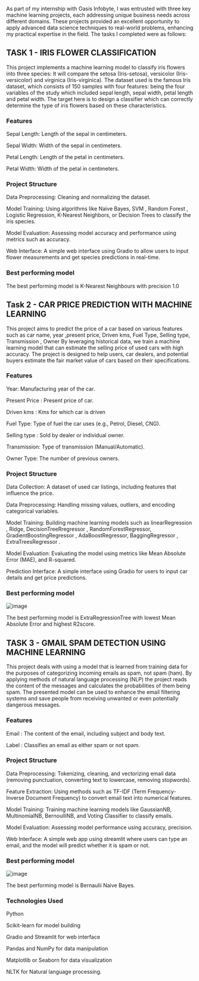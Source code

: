 As part of my internship with Oasis Infobyte, I was entrusted with three key machine learning projects, each addressing unique business needs across different domains. These projects provided an excellent opportunity to apply advanced data science techniques to real-world problems, enhancing my practical expertise in the field. The tasks I completed were as follows:

## TASK 1 - IRIS FLOWER CLASSIFICATION
This project implements a machine learning model to classify iris flowers into three species: It will compare the setosa (Iris-setosa), versicolor (Iris-versicolor) and virginica (Iris-virginica). The dataset used is the famous Iris dataset, which consists of 150 samples with four features: being the four variables of the study which included sepal length, sepal width, petal length and petal width. The target here is to design a classifier which can correctly determine the type of iris flowers based on these characteristics.

### Features

Sepal Length: Length of the sepal in centimeters.

Sepal Width: Width of the sepal in centimeters.

Petal Length: Length of the petal in centimeters.

Petal Width: Width of the petal in centimeters.

### Project Structure

Data Preprocessing: Cleaning and normalizing the dataset.

Model Training: Using algorithms like Naive Bayes, SVM , Random Forest , Logistic Regression, K-Nearest Neighbors, or Decision Trees to classify the iris species.

Model Evaluation: Assessing model accuracy and performance using metrics such as accuracy.

Web Interface: A simple web interface using Gradio to allow users to input flower measurements and get species predictions in real-time.

### Best performing model

The best performing model is K-Nearest Neighbours with precision 1.0

## Task 2 - CAR PRICE PREDICTION WITH MACHINE LEARNING

This project aims to predict the price of a car based on various features such as car name, year ,present price, Driven kms, Fuel Type, Selling type, Transmission , Owner By leveraging historical data, we train a machine learning model that can estimate the selling price of used cars with high accuracy. The project is designed to help users, car dealers, and potential buyers estimate the fair market value of cars based on their specifications.

### Features

Year: Manufacturing year of the car.

Present Price : Present price of car.

Driven kms : Kms for which car is driven

Fuel Type: Type of fuel the car uses (e.g., Petrol, Diesel, CNG).

Selling type : Sold by dealer or individual owner.

Transmission: Type of transmission (Manual/Automatic).

Owner Type: The number of previous owners.

### Project Structure

Data Collection: A dataset of used car listings, including features that influence the price.

Data Preprocessing: Handling missing values, outliers, and encoding categorical variables.

Model Training: Building machine learning models such as linearRegression , Ridge, DecisionTreeRregressor , RandomForestRegressor, GradientBoostingRegressor , AdaBoostRegressor, BaggingRegressor , ExtraTreesRegressor .

Model Evaluation: Evaluating the model using metrics like Mean Absolute Error (MAE), and R-squared.

Prediction Interface: A simple interface using Gradio for users to input car details and get price predictions.

### Best performing model

![image](https://github.com/user-attachments/assets/b64e91fb-7aa6-4b4f-818d-70792f433d9d)

The best performing model is ExtraRegressionTree with lowest Mean Absolute Error and highest R2score.

## TASK 3 - GMAIL SPAM DETECTION USING MACHINE LEARNING

This project deals with using a model that is learned from training data for the purposes of categorizing incoming emails as spam, not spam (ham). By applying methods of natural language processing (NLP) the project reads the content of the messages and calculates the probabilities of them being spam. The presented model can be used to enhance the email filtering systems and save people from receiving unwanted or even potentially dangerous messages.

### Features

Email : The content of the email, including subject and body text.

Label : Classifies an email as either spam or not spam.

### Project Structure

Data Preprocessing: Tokenizing, cleaning, and vectorizing email data (removing punctuation, converting text to lowercase, removing stopwords).

Feature Extraction: Using methods such as TF-IDF (Term Frequency-Inverse Document Frequency) to convert email text into numerical features.

Model Training: Training machine learning models like GaussianNB, MultinomialNB, BernoulliNB, and Voting Classifier to classify emails.

Model Evaluation: Assessing model performance using accuracy, precision.

Web Interface: A simple web app using streamlit where users can type an email, and the model will predict whether it is spam or not.

### Best performing model

![image](https://github.com/user-attachments/assets/55e42b62-4fd6-4e13-bca6-4e44bb4adb57)

The best performing model is Bernaulii Naive Bayes.

### Technologies Used

Python

Scikit-learn for model building

Gradio and Streamlit for web interface

Pandas and NumPy for data manipulation

Matplotlib or Seaborn for data visualization

NLTK for Natural language processing.
